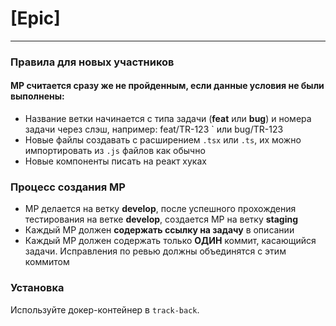 # [Epic]

---

### Правила для новых участников
#### МР считается сразу же не пройденным, если данные условия не были выполнены:

- Название ветки начинается с типа задачи (**feat** или **bug**) и номера задачи через слэш, например: feat/TR-123 ` или bug/TR-123
- Новые файлы создавать с расширением `.tsx` или `.ts`, их можно импортировать из `.js` файлов как обычно
- Новые компоненты писать на реакт хуках

### Процесс создания МР

- МР делается на ветку **develop**, после успешного прохождения тестирования на ветке **develop**, создается МР на ветку **staging**
- Каждый МР должен **содержать ссылку на задачу** в описании
- Каждый МР должен содержать только **ОДИН** коммит, касающийся задачи. Исправления по ревью должны объединятся с этим коммитом

### Установка

Используйте докер-контейнер в `track-back`.
